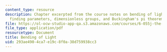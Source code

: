 ```yaml
---
content_type: resource
description: Chapter excerpted from the course notes on bending of light by gravity,
  finding parameters, dimensionless groups, and Buckingham's pi theorem.
file: https://ol-ocw-studio-app-qa.s3.amazonaws.com/courses/6-055j-the-art-of-approximation-in-science-and-engineering-spring-2008/293ae4904ca7e19c8f0a38d759938cc3_apr09.pdf
file_type: application/pdf
resourcetype: Document
title: Bending of Light
uid: 293ae490-4ca7-e19c-8f0a-38d759938cc3
---
```

